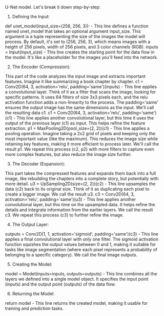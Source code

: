 U-Net model. 
Let's break it down step-by-step:

1. Defining the Input:

def unet_model(input_size=(256, 256, 3)): - This line defines a function named unet_model that takes an optional argument input_size. This argument is a tuple representing the size of the images the model will process. By default, it's set to (256, 256, 3), which means images with a height of 256 pixels, width of 256 pixels, and 3 color channels (RGB).
inputs = Input(input_size) - This line creates the starting point for the data flow in the model. It's like a placeholder for the images you'll feed into the network.

2. The Encoder (Compression):

This part of the code analyzes the input image and extracts important features. Imagine it like summarizing a book chapter by chapter.
c1 = Conv2D(64, 3, activation='relu', padding='same')(inputs) - This line applies a convolutional layer. Think of it as a filter that scans the image, looking for specific patterns. It uses 64 filters of size 3x3 pixels each, and the relu activation function adds a non-linearity to the process. The padding='same' ensures the output image has the same dimensions as the input. We'll call the resulting data c1.
c1 = Conv2D(64, 3, activation='relu', padding='same')(c1) - This line applies another convolutional layer, but this time it uses the output of the previous layer (c1) as input. This helps refine the feature extraction.
p1 = MaxPooling2D(pool_size=(2, 2))(c1) - This line applies a pooling operation. Imagine taking a 2x2 grid of pixels and keeping only the most important value (like the maximum). This reduces the image size while retaining key features, making it more efficient to process later. We'll call the result p1.
We repeat this process (c2, p2) with more filters to capture even more complex features, but also reduce the image size further.

3. The Decoder (Expansion):

This part takes the compressed features and expands them back into a full image, like rebuilding the chapters into a complete story, but potentially with more detail.
u3 = UpSampling2D(size=(2, 2))(c2) - This line upsamples the data (c2) back to its original size. Think of it as duplicating each pixel to create a bigger image. We call the result u3.
c3 = Conv2D(64, 3, activation='relu', padding='same')(u3) - This line applies another convolutional layer, but this time on the upsampled data. It helps refine the details and integrate information from the earlier layers. We call the result c3.
We repeat this process (c3) to further refine the image.

4. The Output Layer:

outputs = Conv2D(1, 1, activation='sigmoid', padding='same')(c3) - This line applies a final convolutional layer with only one filter. The sigmoid activation function squishes the output values between 0 and 1, making it suitable for tasks like image segmentation (where each pixel represents a probability of belonging to a specific category). We call the final image outputs.

5. Creating the Model:

model = Model(inputs=inputs, outputs=outputs) - This line combines all the layers we defined into a single model object. It specifies the input point (inputs) and the output point (outputs) of the data flow.

6. Returning the Model:

return model - This line returns the created model, making it usable for training and prediction tasks.
